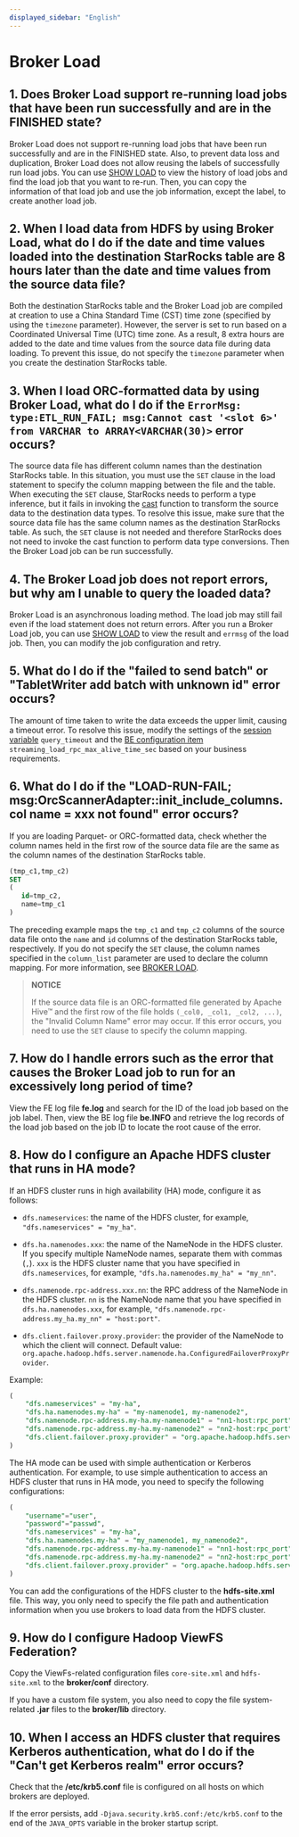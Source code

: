 ```yaml
---
displayed_sidebar: "English"
---
```


# Broker Load

## 1. Does Broker Load support re-running load jobs that have been run successfully and are in the FINISHED state?

Broker Load does not support re-running load jobs that have been run successfully and are in the FINISHED state. Also, to prevent data loss and duplication, Broker Load does not allow reusing the labels of successfully run load jobs. You can use [SHOW LOAD](../../sql-reference/sql-statements/data-manipulation/SHOW_LOAD.md) to view the history of load jobs and find the load job that you want to re-run. Then, you can copy the information of that load job and use the job information, except the label, to create another load job.

## 2. When I load data from HDFS by using Broker Load, what do I do if the date and time values loaded into the destination StarRocks table are 8 hours later than the date and time values from the source data file?

Both the destination StarRocks table and the Broker Load job are compiled at creation to use a China Standard Time (CST) time zone (specified by using the `timezone` parameter). However, the server is set to run based on a Coordinated Universal Time (UTC) time zone. As a result, 8 extra hours are added to the date and time values from the source data file during data loading. To prevent this issue, do not specify the `timezone` parameter when you create the destination StarRocks table.

## 3. When I load ORC-formatted data by using Broker Load, what do I do if the `ErrorMsg: type:ETL_RUN_FAIL; msg:Cannot cast '<slot 6>' from VARCHAR to ARRAY<VARCHAR(30)>` error occurs?

The source data file has different column names than the destination StarRocks table. In this situation, you must use the `SET` clause in the load statement to specify the column mapping between the file and the table. When executing the `SET` clause, StarRocks needs to perform a type inference, but it fails in invoking the [cast](../../sql-reference/sql-functions/cast.md) function to transform the source data to the destination data types. To resolve this issue, make sure that the source data file has the same column names as the destination StarRocks table. As such, the `SET` clause is not needed and therefore StarRocks does not need to invoke the cast function to perform data type conversions. Then the Broker Load job can be run successfully.

## 4. The Broker Load job does not report errors, but why am I unable to query the loaded data?

Broker Load is an asynchronous loading method. The load job may still fail even if the load statement does not return errors. After you run a Broker Load job, you can use [SHOW LOAD](../../sql-reference/sql-statements/data-manipulation/SHOW_LOAD.md) to view the result and `errmsg` of the load job. Then, you can modify the job configuration and retry.

## 5. What do I do if the "failed to send batch" or "TabletWriter add batch with unknown id" error occurs?

The amount of time taken to write the data exceeds the upper limit, causing a timeout error. To resolve this issue, modify the settings of the [session variable](../../reference/System_variable.md) `query_timeout` and the [BE configuration item](../../administration/BE_configuration.md#configure-be-static-parameters) `streaming_load_rpc_max_alive_time_sec` based on your business requirements.

## 6. What do I do if the "LOAD-RUN-FAIL; msg:OrcScannerAdapter::init_include_columns. col name = xxx not found" error occurs?

If you are loading Parquet- or ORC-formatted data, check whether the column names held in the first row of the source data file are the same as the column names of the destination StarRocks table.

```SQL
(tmp_c1,tmp_c2)
SET
(
   id=tmp_c2,
   name=tmp_c1
)
```

The preceding example maps the `tmp_c1` and `tmp_c2` columns of the source data file onto the `name` and `id`  columns of the destination StarRocks table, respectively. If you do not specify the `SET` clause, the column names specified in the `column_list` parameter are used to declare the column mapping. For more information, see [BROKER LOAD](../../sql-reference/sql-statements/data-manipulation/BROKER_LOAD.md).

> **NOTICE**
>
> If the source data file is an ORC-formatted file generated by Apache Hive™ and the first row of the file holds `(_col0, _col1, _col2, ...)`, the "Invalid Column Name" error may occur. If this error occurs, you need to use the `SET` clause to specify the column mapping.

## 7. How do I handle errors such as the error that causes the Broker Load job to run for an excessively long period of time?

View the FE log file **fe.log** and search for the ID of the load job based on the job label. Then, view the BE log file **be.INFO** and retrieve the log records of the load job based on the job ID to locate the root cause of the error.

## 8. How do I configure an Apache HDFS cluster that runs in HA mode?

If an HDFS cluster runs in high availability (HA) mode, configure it as follows:

- `dfs.nameservices`: the name of the HDFS cluster, for example, `"dfs.nameservices" = "my_ha"`.

- `dfs.ha.namenodes.xxx`: the name of the NameNode in the HDFS cluster. If you specify multiple NameNode names, separate them with commas (`,`). `xxx` is the HDFS cluster name that you have specified in `dfs.nameservices`, for example, `"dfs.ha.namenodes.my_ha" = "my_nn"`.

- `dfs.namenode.rpc-address.xxx.nn`: the RPC address of the NameNode in the HDFS cluster. `nn` is the NameNode name that you have specified in `dfs.ha.namenodes.xxx`, for example, `"dfs.namenode.rpc-address.my_ha.my_nn" = "host:port"`.

- `dfs.client.failover.proxy.provider`: the provider of the NameNode to which the client will connect. Default value: `org.apache.hadoop.hdfs.server.namenode.ha.ConfiguredFailoverProxyProvider`.

Example:

```SQL
(
    "dfs.nameservices" = "my-ha",
    "dfs.ha.namenodes.my-ha" = "my-namenode1, my-namenode2",
    "dfs.namenode.rpc-address.my-ha.my-namenode1" = "nn1-host:rpc_port",
    "dfs.namenode.rpc-address.my-ha.my-namenode2" = "nn2-host:rpc_port",
    "dfs.client.failover.proxy.provider" = "org.apache.hadoop.hdfs.server.namenode.ha.ConfiguredFailoverProxyProvider"
)
```

The HA mode can be used with simple authentication or Kerberos authentication. For example, to use simple authentication to access an HDFS cluster that runs in HA mode, you need to specify the following configurations:

```SQL
(
    "username"="user",
    "password"="passwd",
    "dfs.nameservices" = "my-ha",
    "dfs.ha.namenodes.my-ha" = "my_namenode1, my_namenode2",
    "dfs.namenode.rpc-address.my-ha.my-namenode1" = "nn1-host:rpc_port",
    "dfs.namenode.rpc-address.my-ha.my-namenode2" = "nn2-host:rpc_port",
    "dfs.client.failover.proxy.provider" = "org.apache.hadoop.hdfs.server.namenode.ha.ConfiguredFailoverProxyProvider"
)
```

You can add the configurations of the HDFS cluster to the **hdfs-site.xml** file. This way, you only need to specify the file path and authentication information when you use brokers to load data from the HDFS cluster.

## 9. How do I configure Hadoop ViewFS Federation?

Copy the ViewFs-related configuration files `core-site.xml` and `hdfs-site.xml` to the **broker/conf** directory.

If you have a custom file system, you also need to copy the file system-related **.jar** files to the **broker/lib** directory.

## 10. When I access an HDFS cluster that requires Kerberos authentication, what do I do if the "Can't get Kerberos realm" error occurs?

Check that the **/etc/krb5.conf** file is configured on all hosts on which brokers are deployed.

If the error persists, add `-Djava.security.krb5.conf:/etc/krb5.conf` to the end of the `JAVA_OPTS` variable in the broker startup script.
